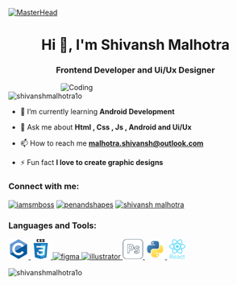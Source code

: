 [![MasterHead](https://user-images.githubusercontent.com/61261654/114380542-d3314f80-9ba7-11eb-847c-31ba132fb4b8.png)](https://github.com/ShivanshMalhotra1O)

<h1 align="center">Hi 👋, I'm Shivansh Malhotra</h1>
<h3 align="center">Frontend Developer and Ui/Ux Designer</h3>

<img align="right" alt="Coding" width="400" src="https://www.graphicpear.com/wp-content/uploads/2016/11/galshir-1.gif" style="border-radius:2px">

<p align="left"> <img src="https://komarev.com/ghpvc/?username=shivanshmalhotra1o&label=Profile%20views&color=0e75b6&style=flat" alt="shivanshmalhotra1o" /> </p>

- 🌱 I’m currently learning **Android Development**

- 💬 Ask me about **Html , Css , Js , Android  and Ui/Ux**

- 📫 How to reach me **malhotra.shivansh@outlook.com**

- ⚡ Fun fact **I love to create graphic designs**

<h3 align="left">Connect with me:</h3>
<p align="left">
<a href="https://instagram.com/iamsmboss" target="blank"><img align="center" src="https://raw.githubusercontent.com/rahuldkjain/github-profile-readme-generator/master/src/images/icons/Social/instagram.svg" alt="iamsmboss" height="30" width="40" /></a>
<a href="https://dribbble.com/penandshapes" target="blank"><img align="center" src="https://raw.githubusercontent.com/rahuldkjain/github-profile-readme-generator/master/src/images/icons/Social/dribbble.svg" alt="penandshapes" height="30" width="40" /></a>
<a href="https://www.behance.net/shivansh malhotra" target="blank"><img align="center" src="https://raw.githubusercontent.com/rahuldkjain/github-profile-readme-generator/master/src/images/icons/Social/behance.svg" alt="shivansh malhotra" height="30" width="40" /></a>
</p>

<h3 align="left">Languages and Tools:</h3>
<p align="left"> <a href="https://www.cprogramming.com/" target="_blank" rel="noreferrer"> <img src="https://raw.githubusercontent.com/devicons/devicon/master/icons/c/c-original.svg" alt="c" width="40" height="40"/> </a> <a href="https://www.w3schools.com/css/" target="_blank" rel="noreferrer"> <img src="https://raw.githubusercontent.com/devicons/devicon/master/icons/css3/css3-original-wordmark.svg" alt="css3" width="40" height="40"/> </a> <a href="https://www.figma.com/" target="_blank" rel="noreferrer"> <img src="https://www.vectorlogo.zone/logos/figma/figma-icon.svg" alt="figma" width="40" height="40"/> </a> <a href="https://www.adobe.com/in/products/illustrator.html" target="_blank" rel="noreferrer"> <img src="https://www.vectorlogo.zone/logos/adobe_illustrator/adobe_illustrator-icon.svg" alt="illustrator" width="40" height="40"/> </a> <a href="https://www.photoshop.com/en" target="_blank" rel="noreferrer"> <img src="https://raw.githubusercontent.com/devicons/devicon/master/icons/photoshop/photoshop-line.svg" alt="photoshop" width="40" height="40"/> </a> <a href="https://www.python.org" target="_blank" rel="noreferrer"> <img src="https://raw.githubusercontent.com/devicons/devicon/master/icons/python/python-original.svg" alt="python" width="40" height="40"/> </a> <a href="https://reactjs.org/" target="_blank" rel="noreferrer"> <img src="https://raw.githubusercontent.com/devicons/devicon/master/icons/react/react-original-wordmark.svg" alt="react" width="40" height="40"/> </a> </p>

<p><img align="center" src="https://github-readme-stats.vercel.app/api/top-langs?username=shivanshmalhotra1o&show_icons=true&locale=en&layout=compact" alt="shivanshmalhotra1o" /></p>


